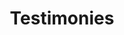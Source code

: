 ---
title: Testimonies
path: xp.evangelism
order: 1
type: Overseer
userID: a2VsdmluQGZsYXRsYW5kZ3JvdXAub3Jn
rprs: false
---